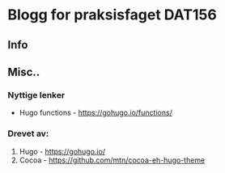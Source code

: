 # Blogg for praksisfaget DAT156

## Info

## Misc..

### Nyttige lenker

- Hugo functions - https://gohugo.io/functions/

### Drevet av:

1. Hugo - https://gohugo.io/
2. Cocoa - https://github.com/mtn/cocoa-eh-hugo-theme
